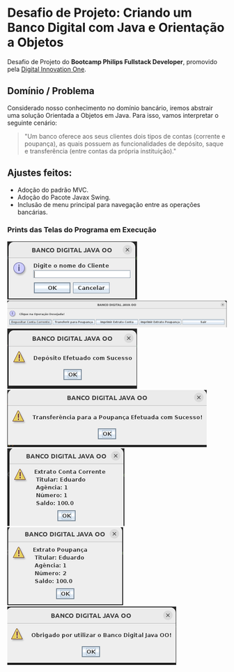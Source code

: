 # Desafio de Projeto: Criando um Banco Digital com Java e Orientação a Objetos

Desafio de Projeto do **Bootcamp Philips Fullstack Developer**, promovido pela [Digital Innovation One](https://www.dio.me).


## Domínio / Problema

Considerado nosso conhecimento no domínio bancário, iremos abstrair uma solução Orientada a Objetos em Java.
Para isso, vamos interpretar o seguinte cenário:

> "Um banco oferece aos seus clientes dois tipos de contas (corrente e poupança),
as quais possuem as funcionalidades de depósito, saque e transferência (entre contas
da própria instituição)."

## Ajustes feitos:

* Adoção do padrão MVC.
* Adoção do Pacote Javax Swing.
* Inclusão de menu principal para navegação entre as operações bancárias.

### Prints das Telas do Programa em Execução
![Tela de Inserção do Nome do Cliente](./src/com/dio/view/assets/tela1.png)
![Menu Principal com Todas as Operações Bancárias Disponíveis](./src/com/dio/view/assets/tela2.png)
![Confirmação de Depósito Efetuado com Sucesso](./src/com/dio/view/assets/tela3.png)
![Confirmação de Transferência para a Poupança Efetuada com Sucesso](./src/com/dio/view/assets/tela4.png)
![Extrato de Conta Corrent](./src/com/dio/view/assets/tela5.png)
![Extrato Poupança](./src/com/dio/view/assets/tela6.png)
![Tela de Encerramento do Programa](./src/com/dio/view/assets/tela7.png)

